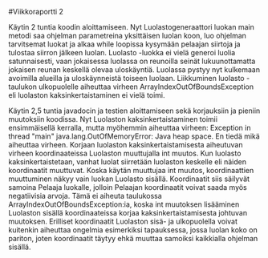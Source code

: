 #Viikkoraportti 2

Käytin 2 tuntia koodin aloittamiseen. Nyt Luolastogeneraattori luokan main metodi saa ohjelman parametreina yksittäisen luolan koon, luo ohjelman tarvitsemat luokat ja alkaa while loopissa kysymään pelaajan siirtoja ja tulostaa siirron jälkeen luolan.
Luolasto -luokka ei vielä generoi luolia satunnaisesti, vaan jokaisessa luolassa on reunoilla seinät lukuunottamatta jokaisen reunan keskellä olevaa uloskäyntiä. Luolassa pystyy nyt kulkemaan avoimilla alueilla ja uloskäynneistä toiseen luolaan. Liikkuminen luolasto -taulukon ulkopuolelle aiheuttaa virheen ArrayIndexOutOfBoundsException eli luolaston kaksinkertaistaminen ei vielä toimi.

Käytin 2,5 tuntia javadocin ja testien aloittamiseen sekä korjauksiin ja pieniin muutoksiin koodissa. Nyt Luolaston kaksinkertaistaminen toimii ensimmäisellä kerralla, mutta myöhemmin aiheuttaa virheen: Exception in thread "main" java.lang.OutOfMemoryError: Java heap space. En tiedä mikä aiheuttaa virheen. 
Korjaan luolaston kaksinkertaistamisesta aiheutuvan virheen koordinaateissa Luolaston muuttujalla int muutos. Kun luolasto kaksinkertaistetaan, vanhat luolat siirretään luolaston keskelle eli näiden koordinaatit muuttuvat. Koska käytän muuttujaa int muutos, koordinaattien muuttuminen näkyy vain luokan Luolasto sisällä. Koordinaatit siis säilyvät samoina Pelaaja luokalle, jolloin Pelaajan koordinaatit voivat saada myös negatiivisia arvoja. Tämä ei aiheuta taulukossa ArrayIndexOutOfBoundsException:ia, koska int muutoksen lisääminen Luolaston sisällä koordinaateissa korjaa kaksinkertaistamisesta johtuvan muutoksen. 
Erilliset koordinaatit Luolaston sisä- ja ulkopuolella voivat kuitenkin aiheuttaa ongelmia esimerkiksi tapauksessa, jossa luolan koko on pariton, joten koordinaatit täytyy ehkä muuttaa samoiksi kaikkialla ohjelman sisällä.

